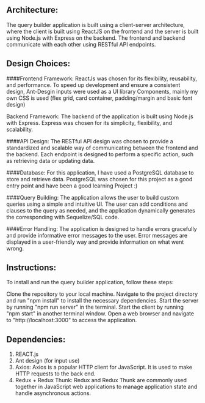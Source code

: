 ## Architecture:

The query builder application is built using a client-server architecture, where the client is built using ReactJS on the frontend and the server is built using Node.js with Express on the backend. The frontend and backend communicate with each other using RESTful API endpoints.

## Design Choices:

####Frontend Framework: 
ReactJs was chosen for its flexibility, reusability, and performance.
To speed up development and ensure a consistent design, Ant-Desgin inputs were used as a UI library Components, mainly my own CSS is used (flex grid, card container, padding/margin and basic font design)

Backend Framework: The backend of the application is built using Node.js with Express. Express was chosen for its simplicity, flexibility, and scalability.

####API Design: 
The RESTful API design was chosen to provide a standardized and scalable way of communicating between the frontend and the backend. Each endpoint is designed to perform a specific action, such as retrieving data or updating data.

####Database: 
For this application, I have used a PostgreSQL database to store and retrieve data. PostgreSQL was chosen for this project as a good entry point and have been a good learning Project :)

####Query Building: 
The application allows the user to build custom queries using a simple and intuitive UI. The user can add conditions and clauses to the query as needed, and the application dynamically generates the corresponding with Sequelize/SQL code.

####Error Handling: 
The application is designed to handle errors gracefully and provide informative error messages to the user. Error messages are displayed in a user-friendly way and provide information on what went wrong.

## Instructions:

To install and run the query builder application, follow these steps:

Clone the repository to your local machine.
Navigate to the project directory and run "npm install" to install the necessary dependencies.
Start the server by running "npm run server" in the terminal.
Start the client by running "npm start" in another terminal window.
Open a web browser and navigate to "http://localhost:3000" to access the application.


## Dependencies:

1. REACT.js
2. Ant design (for input use)
3. Axios: Axios is a popular HTTP client for JavaScript. It is used to make HTTP requests to the back end.
4. Redux + Redux Thunk: Redux and Redux Thunk are commonly used together in JavaScript web applications to manage application state and handle asynchronous actions.
